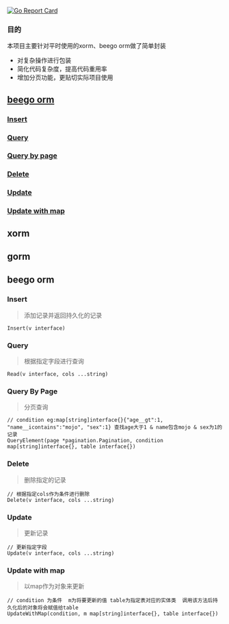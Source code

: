 [![Go Report Card](https://goreportcard.com/badge/github.com/mojo-zd/orm-packaging)](https://goreportcard.com/report/github.com/mojo-zd/orm-packaging)

### 目的
本项目主要针对平时使用的xorm、beego orm做了简单封装
- 对复杂操作进行包装
- 简化代码复杂度，提高代码重用率
- 增加分页功能，更贴切实际项目使用

## [beego orm](#0)

### [Insert](#1)
### [Query](#2)
### [Query by page](#3)
### [Delete](#4)
### [Update](#5)
### [Update with map](#6)

## xorm
## gorm

<h2 id="0"> beego orm </h2>
<h3 id="1">Insert</h3>

> 添加记录并返回持久化的记录

```
Insert(v interface)
```

<h3 id="2">Query</h3>

> 根据指定字段进行查询

```
Read(v interface, cols ...string)
```

<h3 id="3">Query By Page</h3>

> 分页查询

```
// condition eg:map[string]interface{}{"age__gt":1, "name__icontains":"mojo", "sex":1} 查找age大于1 & name包含mojo & sex为1的记录
QueryElement(page *pagination.Pagination, condition map[string]interface{}, table interface{})
```

<h3 id="4">Delete</h3>

> 删除指定的记录

```
// 根据指定cols作为条件进行删除
Delete(v interface, cols ...string)
```

<h3 id="5">Update</h3>

> 更新记录

```
// 更新指定字段
Update(v interface, cols ...string)
```

<h3 id="6">Update with map</h3>

> 以map作为对象来更新

```
// condition 为条件  m为将要更新的值 table为指定表对应的实体类  调用该方法后持久化后的对象将会赋值给table
UpdateWithMap(condition, m map[string]interface{}, table interface{})
```
